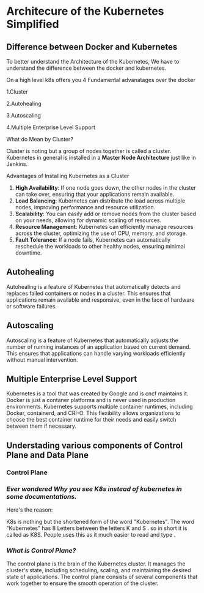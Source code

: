 # Architecure of the Kubernetes Simplified

## Difference between Docker and Kubernetes

To better understand the Architecture of the Kubernetes, We have to understand the difference between the docker and kubernetes.

On a high level k8s offers you 4 Fundamental advanatages over the docker

1.Cluster

2.Autohealing

3.Autoscaling

4.Multiple Enterprise Level Support

What do Mean by Cluster?

Cluster is noting but a group of nodes together is called a cluster. Kubernetes in general is installed in a **Master Node Architecture** just like in Jenkins.

Advantages of Installing Kubernetes as a Cluster
1. **High Availability**: If one node goes down, the other nodes in the cluster can take over, ensuring that your applications remain available.
2. **Load Balancing**: Kubernetes can distribute the load across multiple nodes, improving performance and resource utilization.
3. **Scalability**: You can easily add or remove nodes from the cluster based on your needs, allowing for dynamic scaling of resources.
4. **Resource Management**: Kubernetes can efficiently manage resources across the cluster, optimizing the use of CPU, memory, and storage.
5. **Fault Tolerance**: If a node fails, Kubernetes can automatically reschedule the workloads to other healthy nodes, ensuring minimal downtime.

## Autohealing
Autohealing is a feature of Kubernetes that automatically detects and replaces failed containers or nodes in a cluster. This ensures that applications remain available and responsive, even in the face of hardware or software failures.
## Autoscaling
Autoscaling is a feature of Kubernetes that automatically adjusts the number of running instances of an application based on current demand. This ensures that applications can handle varying workloads efficiently without manual intervention.
## Multiple Enterprise Level Support
Kubernetes is a tool that was created by Google and is cncf maintains it. Docker is just a contaner platforma and is never used in production environments.  Kubernetes supports multiple container runtimes, including Docker, containerd, and CRI-O. This flexibility allows organizations to choose the best container runtime for their needs and easily switch between them if necessary.

## Understading various components of Control Plane and Data Plane
### Control Plane


### *Ever wondered Why you see K8s instead of kubernetes in some documentations.*

Here's the reason:

K8s is nothing but the shortened form of the word "Kubernetes".
The word "Kubernetes" has 8 Letters between the letters K and S . so in short it is called as K8S. People uses this as it much easier to read and type .

### *What is Control Plane?*
The control plane is the brain of the Kubernetes cluster. It manages the cluster's state, including scheduling, scaling, and maintaining the desired state of applications. The control plane consists of several components that work together to ensure the smooth operation of the cluster.


